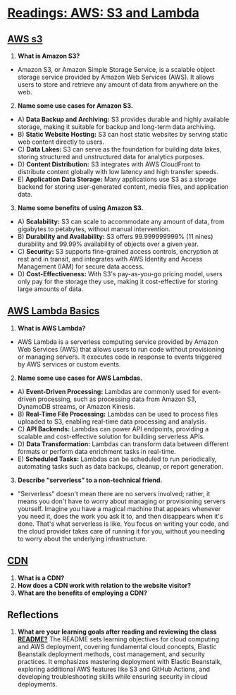 # [Readings: AWS: S3 and Lambda](https://github.com/codefellows/seattle-code-javascript-401d59/tree/main/class-17)

## [AWS s3](https://aws.amazon.com/s3/)
1. **What is Amazon S3?**
* Amazon S3, or Amazon Simple Storage Service, is a scalable object storage service provided by Amazon Web Services (AWS). It allows users to store and retrieve any amount of data from anywhere on the web.
2. **Name some use cases for Amazon S3.**
* A) **Data Backup and Archiving:** S3 provides durable and highly available storage, making it suitable for backup and long-term data archiving.
* B) **Static Website Hosting:** S3 can host static websites by serving static web content directly to users.
* C) **Data Lakes:** S3 can serve as the foundation for building data lakes, storing structured and unstructured data for analytics purposes.
* D) **Content Distribution:** S3 integrates with AWS CloudFront to distribute content globally with low latency and high transfer speeds.
* E) **Application Data Storage:** Many applications use S3 as a storage backend for storing user-generated content, media files, and application data.
3. **Name some benefits of using Amazon S3.**
* A) **Scalability:** S3 can scale to accommodate any amount of data, from gigabytes to petabytes, without manual intervention.
* B) **Durability and Availability:** S3 offers 99.999999999% (11 nines) durability and 99.99% availability of objects over a given year.
* C) **Security:** S3 supports fine-grained access controls, encryption at rest and in transit, and integrates with AWS Identity and Access Management (IAM) for secure data access.
* D) **Cost-Effectiveness:** With S3's pay-as-you-go pricing model, users only pay for the storage they use, making it cost-effective for storing large amounts of data.

## [AWS Lambda Basics](https://www.serverless.com/aws-lambda)
1. **What is AWS Lambda?** 
* AWS Lambda is a serverless computing service provided by Amazon Web Services (AWS) that allows users to run code without provisioning or managing servers. It executes code in response to events triggered by AWS services or custom events.
2. **Name some use cases for AWS Lambdas.**
* A) **Event-Driven Processing:** Lambdas are commonly used for event-driven processing, such as processing data from Amazon S3, DynamoDB streams, or Amazon Kinesis.
* B) **Real-Time File Processing:** Lambdas can be used to process files uploaded to S3, enabling real-time data processing and analysis.
* C) **API Backends:** Lambdas can power API endpoints, providing a scalable and cost-effective solution for building serverless APIs.
* D) **Data Transformation:** Lambdas can transform data between different formats or perform data enrichment tasks in real-time.
* E) **Scheduled Tasks:** Lambdas can be scheduled to run periodically, automating tasks such as data backups, cleanup, or report generation.
3. **Describe “serverless” to a non-technical friend.**
* "Serverless" doesn't mean there are no servers involved; rather, it means you don't have to worry about managing or provisioning servers yourself. Imagine you have a magical machine that appears whenever you need it, does the work you ask it to, and then disappears when it's done. That's what serverless is like. You focus on writing your code, and the cloud provider takes care of running it for you, without you needing to worry about the underlying infrastructure.


## [CDN](https://cyberhoot.com/cybrary/content-delivery-network-cdn/)
1. **What is a CDN?**
2. **How does a CDN work with relation to the website visitor?**
3. **What are the benefits of employing a CDN?**


## Reflections
1. **What are your learning goals after reading and reviewing the class [README?](https://codefellows.github.io/code-401-javascript-guide/curriculum/class-17/)** 
The README sets learning objectives for cloud computing and AWS deployment, covering fundamental cloud concepts, Elastic Beanstalk deployment methods, cost management, and security practices. It emphasizes mastering deployment with Elastic Beanstalk, exploring additional AWS features like S3 and GitHub Actions, and developing troubleshooting skills while ensuring security in cloud deployments.

